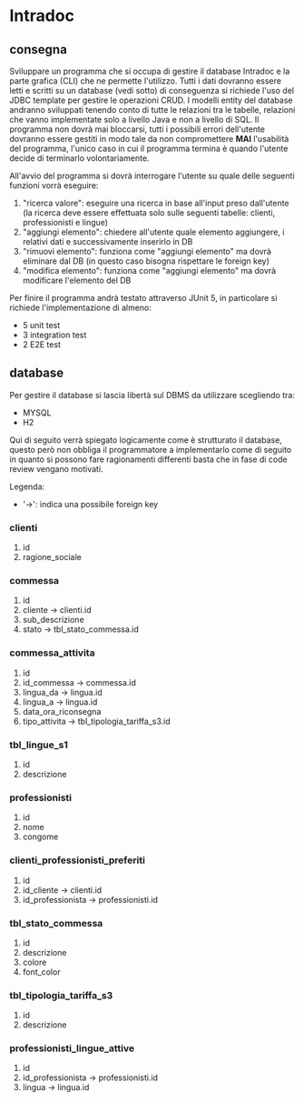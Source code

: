 # Intradoc

## consegna

Sviluppare un programma che si occupa di gestire il database Intradoc e la parte grafica (CLI) che ne permette l'utilizzo.
Tutti i dati dovranno essere letti e scritti su un database (vedi sotto) di conseguenza si richiede l'uso del JDBC template per gestire le operazioni CRUD.
I modelli entity del database andranno sviluppati tenendo conto di tutte le relazioni tra le tabelle, relazioni che vanno implementate solo a livello Java e non a livello di SQL.
Il programma non dovrà mai bloccarsi, tutti i possibili errori dell'utente dovranno essere gestiti in modo tale da non compromettere **MAI** l'usabilità del programma, l'unico caso in cui il programma termina è quando l'utente decide di terminarlo volontariamente.

All'avvio del programma si dovrà interrogare l'utente su quale delle seguenti funzioni vorrà eseguire:

1) "ricerca valore": eseguire una ricerca in base all'input preso dall'utente (la ricerca deve essere effettuata solo sulle seguenti tabelle: clienti, professionisti e lingue)
2) "aggiungi elemento": chiedere all'utente quale elemento aggiungere, i relativi dati e successivamente inserirlo in DB
3) "rimuovi elemento": funziona come "aggiungi elemento" ma dovrà eliminare dal DB (in questo caso bisogna rispettare le foreign key)
4) "modifica elemento": funziona come "aggiungi elemento" ma dovrà modificare l'elemento del DB

Per finire il programma andrà testato attraverso JUnit 5, in particolare si richiede l'implementazione di almeno:

- 5 unit test
- 3 integration test
- 2 E2E test

## database

Per gestire il database si lascia libertà sul DBMS da utilizzare scegliendo tra:

- MYSQL
- H2

Qui di seguito verrà spiegato logicamente come è strutturato il database, questo però non obbliga il programmatore a implementarlo come di seguito in quanto si possono fare ragionamenti differenti basta che in fase di code review vengano motivati.

Legenda:

- '->': indica una possibile foreign key

### clienti

1) id
2) ragione_sociale

### commessa

1) id
2) cliente -> clienti.id
3) sub_descrizione
4) stato -> tbl_stato_commessa.id

### commessa_attivita

1) id
2) id_commessa -> commessa.id
3) lingua_da -> lingua.id
4) lingua_a -> lingua.id
5) data_ora_riconsegna
6) tipo_attivita -> tbl_tipologia_tariffa_s3.id

### tbl_lingue_s1

1) id
2) descrizione

### professionisti

1) id
2) nome
3) congome

### clienti_professionisti_preferiti

1) id
2) id_cliente -> clienti.id
3) id_professionista -> professionisti.id

### tbl_stato_commessa

1) id
2) descrizione
3) colore
4) font_color

### tbl_tipologia_tariffa_s3

1) id
2) descrizione

### professionisti_lingue_attive

1) id
2) id_professionista -> professionisti.id
3) lingua -> lingua.id
